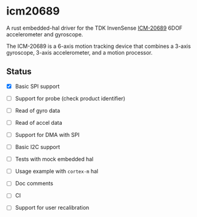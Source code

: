 # icm20689 

A rust embedded-hal driver for the 
TDK InvenSense 
[ICM-20689](https://invensense.tdk.com/download-pdf/icm-20689-datasheet/)
6DOF accelerometer and gyroscope.

The ICM-20689 is a 6-axis motion tracking device 
that combines a 3-axis gyroscope, 3-axis accelerometer, 
and a motion processor.

## Status

- [x] Basic SPI support
- [ ] Support for probe (check product identifier)
- [ ] Read of gyro data
- [ ] Read of accel data
- [ ] Support for DMA with SPI
- [ ] Basic I2C support
- [ ] Tests with mock embedded hal
- [ ] Usage example with `cortex-m` hal
- [ ] Doc comments
- [ ] CI
- [ ] Support for user recalibration







